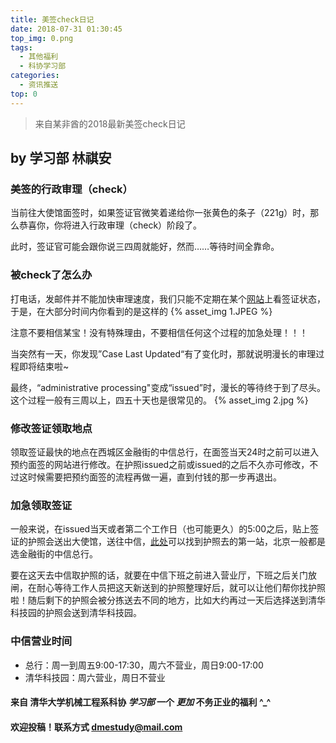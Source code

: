 ```yaml
---
title: 美签check日记
date: 2018-07-31 01:30:45
top_img: 0.png
tags:
  - 其他福利
  - 科协学习部
categories:
  - 资讯推送
top: 0
---
```



> 来自某非酋的2018最新美签check日记
<!-- more -->
## by 学习部 林祺安

### 美签的行政审理（check）
当前往大使馆面签时，如果签证官微笑着递给你一张黄色的条子（221g）时，那么恭喜你，你将进入行政审理（check）阶段了。

此时，签证官可能会跟你说三四周就能好，然而……等待时间全靠命。

### 被check了怎么办
打电话，发邮件并不能加快审理速度，我们只能不定期在某个[网站](https://ceac.state.gov/CEACStatTracker/Status.aspx?eQs=WwjqOlbeRYzCYubaSQI+RA==)上看签证状态，于是，在大部分时间内你看到的是这样的
{% asset_img 1.JPEG %}

注意不要相信某宝！没有特殊理由，不要相信任何这个过程的加急处理！！！

当突然有一天，你发现”Case Last Updated“有了变化时，那就说明漫长的审理过程即将结束啦~

最终，“administrative processing"变成“issued”时，漫长的等待终于到了尽头。这个过程一般有三周以上，四五十天也是很常见的。
{% asset_img 2.jpg %}

### 修改签证领取地点
领取签证最快的地点在西城区金融街的中信总行，在面签当天24时之前可以进入预约面签的网站进行修改。在护照issued之前或issued的之后不久亦可修改，不过这时候需要把预约面签的流程再做一遍，直到付钱的那一步再退出。

### 加急领取签证
一般来说，在issued当天或者第二个工作日（也可能更久）的5:00之后，贴上签证的护照会送出大使馆，送往中信，[此处](http://www.ustraveldocs.com/cn_zh/cn-niv-passporttrack.asp#SameDayPickup)可以找到护照去的第一站，北京一般都是选金融街的中信总行。

要在这天去中信取护照的话，就要在中信下班之前进入营业厅，下班之后关门放闸，在耐心等待工作人员把这天新送到的护照整理好后，就可以让他们帮你找护照啦！随后剩下的护照会被分拣送去不同的地方，比如大约再过一天后选择送到清华科技园的护照会送到清华科技园。

### 中信营业时间
* 总行：周一到周五9:00-17:30，周六不营业，周日9:00-17:00
* 清华科技园：周六营业，周日不营业

#### 来自 清华大学机械工程系科协 *学习部* 一个 *更加* 不务正业的福利 ^_^
#### 欢迎投稿！联系方式 dmestudy@mail.com 
